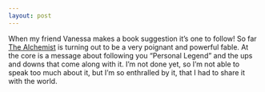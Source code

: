 ```yaml
---
layout: post
---
```

When my friend Vanessa makes a book suggestion it’s one to follow! So far [The 
Alchemist](https://www.amazon.ca/exec/obidos/ASIN/0062502182/qid=1123735367/sr=2-1/ref=sr_2_3_1/702-5752902-2552830) is turning out to be a very poignant and powerful fable. At the core is a message about following you “Personal 
Legend” and the ups and downs that come along with it. I’m not done yet, so I’m not able to speak too much about it, but I’m so enthralled by it, that I had to share it with the world.
